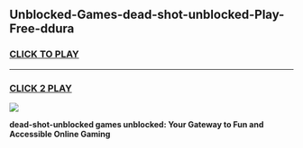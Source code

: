 
## Unblocked-Games-dead-shot-unblocked-Play-Free-ddura
<h3>
<a href="https://premium76.site?title=dead-shot-unblocked&ref=23A">CLICK TO PLAY</a></h3>
<hr>

<h3>
<a href="https://premium76.site?title=dead-shot-unblocked&ref=23A">CLICK 2 PLAY</a>
  
</h3>

<a href="https://premium76.site?title=dead-shot-unblocked&ref=23A"><img src="https://clearcache.store/games.png"></a>


**dead-shot-unblocked games unblocked: Your Gateway to Fun and Accessible Online Gaming**
